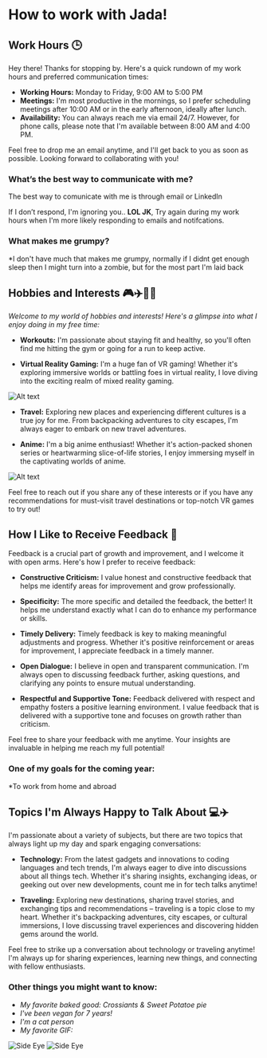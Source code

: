 
# How to work with Jada!


## Work Hours 🕒

Hey there! Thanks for stopping by. Here's a quick rundown of my work hours and preferred communication times:

- **Working Hours:** Monday to Friday, 9:00 AM to 5:00 PM
- **Meetings:** I'm most productive in the mornings, so I prefer scheduling meetings after 10:00 AM or in the early afternoon, ideally after lunch.
- **Availability:** You can always reach me via email 24/7. However, for phone calls, please note that I'm available between 8:00 AM and 4:00 PM.

Feel free to drop me an email anytime, and I'll get back to you as soon as possible. Looking forward to collaborating with you!


### What’s the best way to communicate with me?
The best way to comunicate with me is through email or LinkedIn

If I don’t respond, I'm ignoring you.. **LOL JK**, Try again during my work hours when I'm more likely responding to emails and notifcations. 


### What makes me grumpy? 
*I don't have much that makes me grumpy, normally if I didnt get enough sleep then I might turn into a zombie, but for the most part I'm laid back
	
## Hobbies and Interests 🎮✈️🏋️‍♂️

*Welcome to my world of hobbies and interests! Here's a glimpse into what I enjoy doing in my free time:*

- **Workouts:** I'm passionate about staying fit and healthy, so you'll often find me hitting the gym or going for a run to keep active.

- **Virtual Reality Gaming:** I'm a huge fan of VR gaming! Whether it's exploring immersive worlds or battling foes in virtual reality, I love diving into the exciting realm of mixed reality gaming.

![Alt text](image-3.png)

- **Travel:** Exploring new places and experiencing different cultures is a true joy for me. From backpacking adventures to city escapes, I'm always eager to embark on new travel adventures.


- **Anime:** I'm a big anime enthusiast! Whether it's action-packed shonen series or heartwarming slice-of-life stories, I enjoy immersing myself in the captivating worlds of anime.

![Alt text](image-5.png)

Feel free to reach out if you share any of these interests or if you have any recommendations for must-visit travel destinations or top-notch VR games to try out!

## How I Like to Receive Feedback 📝

Feedback is a crucial part of growth and improvement, and I welcome it with open arms. Here's how I prefer to receive feedback:

- **Constructive Criticism:** I value honest and constructive feedback that helps me identify areas for improvement and grow professionally.

- **Specificity:** The more specific and detailed the feedback, the better! It helps me understand exactly what I can do to enhance my performance or skills.

- **Timely Delivery:** Timely feedback is key to making meaningful adjustments and progress. Whether it's positive reinforcement or areas for improvement, I appreciate feedback in a timely manner.

- **Open Dialogue:** I believe in open and transparent communication. I'm always open to discussing feedback further, asking questions, and clarifying any points to ensure mutual understanding.

- **Respectful and Supportive Tone:** Feedback delivered with respect and empathy fosters a positive learning environment. I value feedback that is delivered with a supportive tone and focuses on growth rather than criticism.

Feel free to share your feedback with me anytime. Your insights are invaluable in helping me reach my full potential!


### One of my goals for the coming year:
*To work from home and abroad

## Topics I'm Always Happy to Talk About 💻✈️

I'm passionate about a variety of subjects, but there are two topics that always light up my day and spark engaging conversations:

- **Technology:** From the latest gadgets and innovations to coding languages and tech trends, I'm always eager to dive into discussions about all things tech. Whether it's sharing insights, exchanging ideas, or geeking out over new developments, count me in for tech talks anytime!

- **Traveling:** Exploring new destinations, sharing travel stories, and exchanging tips and recommendations – traveling is a topic close to my heart. Whether it's backpacking adventures, city escapes, or cultural immersions, I love discussing travel experiences and discovering hidden gems around the world.

Feel free to strike up a conversation about technology or traveling anytime! I'm always up for sharing experiences, learning new things, and connecting with fellow enthusiasts.


### Other things you might want to know:

- *My favorite baked good: Crossiants & Sweet Potatoe pie*
- *I've been vegan for 7 years!*
- *I'm a cat person*
- *My favorite GIF:*

![Side Eye](https://c.tenor.com/MUxPw8oToMAAAAAC/tenor.gif)
![Side Eye](https://c.tenor.com/MUxPw8oToMAAAAAC/tenor.gif)
